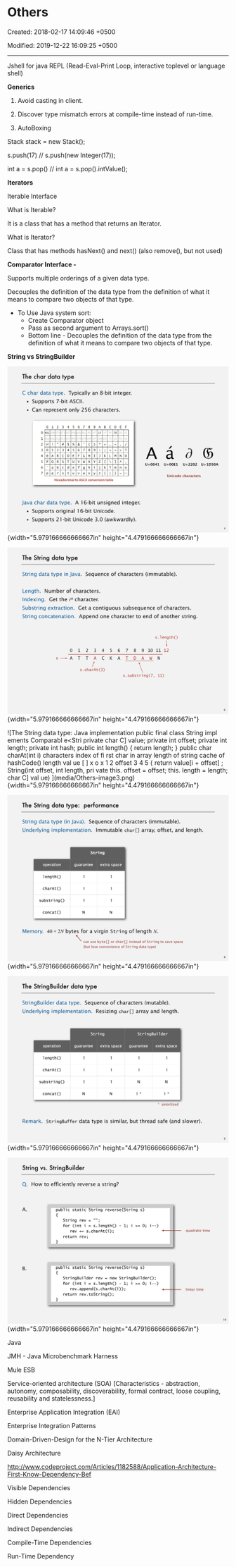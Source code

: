 # Others

Created: 2018-02-17 14:09:46 +0500

Modified: 2019-12-22 16:09:25 +0500

---

Jshell for java REPL (Read-Eval-Print Loop, interactive toplevel or language shell)



**Generics**

1.  Avoid casting in client.

2.  Discover type mismatch errors at compile-time instead of run-time.

3.  AutoBoxing

Stack<Integer> stack = new Stack<Integer>();

s.push(17) // s.push(new Integer(17));

int a = s.pop() // int a = s.pop().intValue();



**Iterators**

Iterable Interface

What is Iterable?

It is a class that has a method that returns an Iterator.

What is Iterator?

Class that has methods hasNext() and next() (also remove(), but not used)



**Comparator Interface -**

Supports multiple orderings of a given data type.

Decouples the definition of the data type from the definition of what it means to compare two objects of that type.
-   To Use Java system sort:
    -   Create Comparator object
    -   Pass as second argument to Arrays.sort()
    -   Bottom line - Decouples the definition of the data type from the definition of what it means to compare two objects of that type.



**String vs StringBuilder**

![The char data type C char data type. Typically an 8-bit integer. • Supports 7-bit ASCII. • Can represent only 256 characters. 0123456789 ABCDEF 0 NUL SOH srx EOT ENQ ACK BEL BS HT CR SO Sl VT FF 1 U+0041 6 Hexadecimal to ASCII conversion table U+OO Unil ](media/Others-image1.png){width="5.979166666666667in" height="4.479166666666667in"}

![The String data type String data type in Java. Sequence of characters (immutable Length. Number of characters. Indexing. Get the ith character. Substring extraction. String concatenation. o Get a contiguous subsequence of chal Append one character to end of anotl 1 s. charAt(3) 5 K 6 7 T 8 D 9 A 10 w s. length 11 12 N ](media/Others-image2.png){width="5.979166666666667in" height="4.479166666666667in"}

![The String data type: Java implementation public final class String impl ements Comparabl e<Stri private char C] value; private int offset; private int length; private int hash; public int length() { return length; } public char charAt(int i) characters index of fi rst char in array length of string cache of hashCode() length val ue [ ] x o x 1 2 offset 3 4 5 { return value[i + offset] ; String(int offset, int length, pri vate this. offset = offset; this. length = length; char C] val ue) ](media/Others-image3.png){width="5.979166666666667in" height="4.479166666666667in"}

![The String data type: performance String data type (in Java). Sequence of characters (immutab Underlying implementation. Immutable char[] array, offset, Stri ng guarantee extra space operation 1 ength() charAt() substri ng C) concat() ](media/Others-image4.png){width="5.979166666666667in" height="4.479166666666667in"}

![The StringBuiIder data type StringBuiIder data type. Sequence of characters (mutable). Underlying implementation. Resizing char[] array and lengt Stri ng guarantee extra space Stri ngBui1der guarantee extra spa operation 1 ength() charAt() substri ng C) concat() ](media/Others-image5.png){width="5.979166666666667in" height="4.479166666666667in"}

![String vs. StringBuiIder Q. How to efficiently reverse a string? A. B. public static String reverse(String s) String rev = for (int i s. length C) rev += s. charAt(i); return rev; public static String reverse(String s) StringBui1der rev = new StringBui1der(); ](media/Others-image6.png){width="5.979166666666667in" height="4.479166666666667in"}



Java

JMH - Java Microbenchmark Harness

Mule ESB

Service-oriented architecture (SOA) [Characteristics - abstraction, autonomy, composability, discoverability, formal contract, loose coupling, reusability and statelessness.]

Enterprise Application Integration (EAI)

Enterprise Integration Patterns

Domain-Driven-Design for the N-Tier Architecture

Daisy Architecture

<http://www.codeproject.com/Articles/1182588/Application-Architecture-First-Know-Dependency-Bef>

Visible Dependencies

Hidden Dependencies

Direct Dependencies

Indirect Dependencies

Compile-Time Dependencies

Run-Time Dependency






